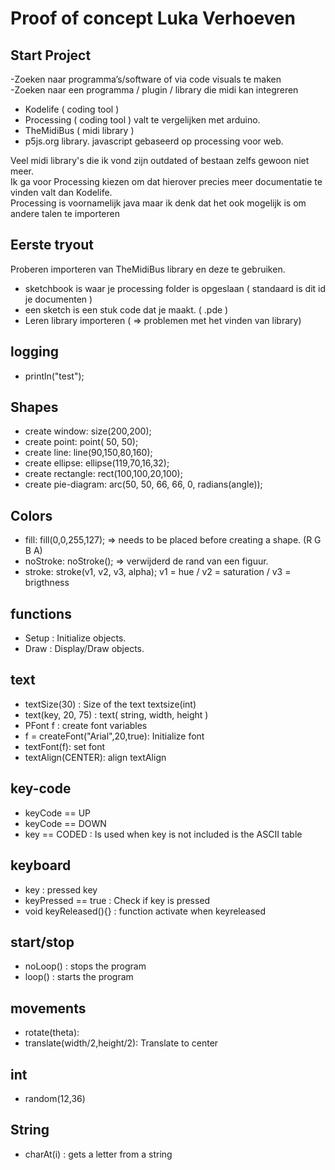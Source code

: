 # Proof of concept Luka Verhoeven
## Start Project
-Zoeken naar programma’s/software of via code visuals te maken <br />
-Zoeken naar een programma / plugin / library die midi kan integreren <br />
*	Kodelife ( coding tool )
*	Processing ( coding tool ) valt te vergelijken met arduino.
*	TheMidiBus ( midi library )
* p5js.org library. javascript gebaseerd op processing voor web.

Veel midi library's die ik vond zijn outdated of bestaan zelfs gewoon niet meer. <br/>
Ik ga voor Processing kiezen om dat hierover precies meer documentatie te vinden valt dan Kodelife. <br/>
Processing is voornamelijk java maar ik denk dat het ook mogelijk is om andere talen te importeren

## Eerste tryout

Proberen importeren van TheMidiBus library en deze te gebruiken.
* sketchbook is waar je processing folder is opgeslaan ( standaard is dit id je documenten )
* een sketch is een stuk code dat je maakt. ( .pde )
* Leren library importeren ( => problemen met het vinden van library)

## logging

*  println("test");

## Shapes

* create window: size(200,200);
* create point: point( 50, 50);
* create line: line(90,150,80,160);
* create ellipse: ellipse(119,70,16,32);
* create rectangle: rect(100,100,20,100);
* create pie-diagram: arc(50, 50, 66, 66, 0, radians(angle));

## Colors

* fill: fill(0,0,255,127); => needs to be placed before creating a shape. (R G B A)
* noStroke: noStroke(); => verwijderd de rand van een figuur.
* stroke: stroke(v1, v2, v3, alpha); v1 = hue / v2 = saturation / v3 = brigthness

## functions

* Setup : Initialize objects.
* Draw : Display/Draw objects.

## text
* textSize(30) : Size of the text textsize(int)
* text(key, 20, 75) : text( string, width, height )
* PFont f : create font variables
* f = createFont("Arial",20,true): Initialize font
* textFont(f): set font
* textAlign(CENTER): align textAlign

## key-code
* keyCode == UP
* keyCode == DOWN
* key == CODED : Is used when key is not included is the ASCII table

## keyboard

* key : pressed key
* keyPressed == true : Check if key is pressed
* void keyReleased(){} :  function activate when keyreleased

## start/stop
* noLoop() : stops the program
* loop()   : starts the program

## movements
* rotate(theta):
* translate(width/2,height/2): Translate to center

## int
* random(12,36)

## String
* charAt(i) : gets a letter from a string
